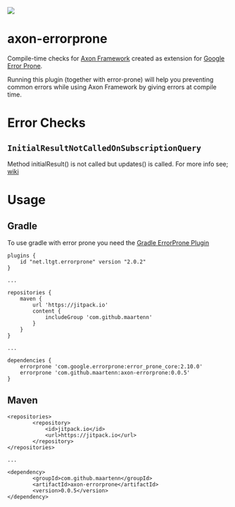 [![](https://jitpack.io/v/maartenn/axon-errorprone.svg)](https://jitpack.io/#maartenn/axon-errorprone)

# axon-errorprone
Compile-time checks for [Axon Framework](https://github.com/AxonFramework/AxonFramework) created as extension for [Google Error Prone](https://github.com/google/error-prone).

Running this plugin (together with error-prone) will help you preventing common errors while using Axon Framework by giving errors at compile time.


# Error Checks
## `InitialResultNotCalledOnSubscriptionQuery`
Method initialResult() is not called but updates() is called. For more info see; [wiki](https://github.com/maartenn/axon-errorprone/wiki/InitialResultNotCalledOnSubscriptionQuery)


# Usage 
## Gradle
To use gradle with error prone you need the [Gradle ErrorProne Plugin](https://github.com/tbroyer/gradle-errorprone-plugin/)
```
plugins {
    id "net.ltgt.errorprone" version "2.0.2"
}

...

repositories {
    maven {
        url 'https://jitpack.io'
        content {              
            includeGroup 'com.github.maartenn'
        }
    }
}
    
...

dependencies {
    errorprone 'com.google.errorprone:error_prone_core:2.10.0'
    errorprone 'com.github.maartenn:axon-errorprone:0.0.5'
}
```


## Maven
```
<repositories>
		<repository>
		    <id>jitpack.io</id>
		    <url>https://jitpack.io</url>
		</repository>
</repositories>
    
...

<dependency>
	    <groupId>com.github.maartenn</groupId>
	    <artifactId>axon-errorprone</artifactId>
	    <version>0.0.5</version>
</dependency>
```
